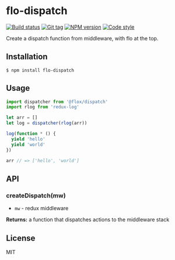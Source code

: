 
# flo-dispatch

[![Build status][travis-image]][travis-url]
[![Git tag][git-image]][git-url]
[![NPM version][npm-image]][npm-url]
[![Code style][standard-image]][standard-url]

Create a dispatch function from middleware, with flo at the top.

## Installation

    $ npm install flo-dispatch

## Usage

```js
import dispatcher from '@flox/dispatch'
import rlog from 'redux-log'

let arr = []
let log = dispatcher(rlog(arr))

log(function * () {
  yield 'hello'
  yield 'world'
})

arr // => ['hello', 'world']

```

## API

### createDispatch(mw)

- `mw` - redux middleware

**Returns:** a function that dispatches actions to the middleware stack

## License

MIT

[travis-image]: https://img.shields.io/travis/floxjs/dispatch.svg?style=flat-square
[travis-url]: https://travis-ci.org/floxjs/dispatch
[git-image]: https://img.shields.io/github/tag/floxjs/dispatch.svg?style=flat-square
[git-url]: https://github.com/floxjs/dispatch
[standard-image]: https://img.shields.io/badge/code%20style-standard-brightgreen.svg?style=flat-square
[standard-url]: https://github.com/feross/standard
[npm-image]: https://img.shields.io/npm/v/@flox/dispatch.svg?style=flat-square
[npm-url]: https://npmjs.org/package/@flox/dispatch
